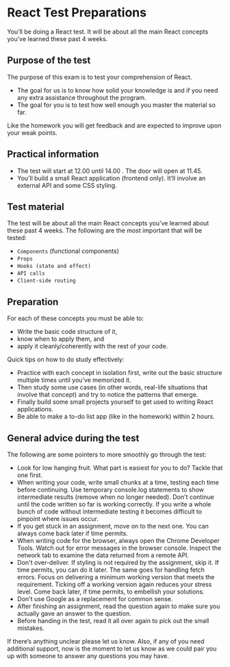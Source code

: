 # React Test Preparations

You’ll be doing a React test. It will be about all the main React concepts you’ve learned these past 4 weeks.

## Purpose of the test

The purpose of this exam is to test your comprehension of React.

- The goal for us is to know how solid your knowledge is and if you need any extra assistance throughout the program.
- The goal for you is to test how well enough you master the material so far.

Like the homework you will get feedback and are expected to improve upon your weak points.

## Practical information

- The test will start at 12.00 until 14.00 . The door will open at 11.45.
- You’ll build a small React application (frontend only). It’ll involve an external API and some CSS styling.

## Test material

The test will be about all the main React concepts you’ve learned about these past 4 weeks. The following are the most important that will be tested:

- `Components` (functional components)
- `Props`
- `Hooks (state and effect)`
- `API calls`
- `Client-side routing`

## Preparation

For each of these concepts you must be able to:

- Write the basic code structure of it,
- know when to apply them, and
- apply it cleanly/coherently with the rest of your code.

Quick tips on how to do study effectively:

- Practice with each concept in isolation first, write out the basic structure multiple times until you’ve memorized it.
- Then study some use cases (in other words, real-life situations that involve that concept) and try to notice the patterns that emerge.
- Finally build some small projects yourself to get used to writing React applications.
- Be able to make a to-do list app (like in the homework) within 2 hours.

## General advice during the test

The following are some pointers to more smoothly go through the test:

- Look for low hanging fruit. What part is easiest for you to do? Tackle that one first.
- When writing your code, write small chunks at a time, testing each time before continuing. Use temporary console.log statements to show intermediate results (remove when no longer needed). Don't continue until the code written so far is working correctly. If you write a whole bunch of code without intermediate testing it becomes difficult to pinpoint where issues occur.
- If you get stuck in an assignment, move on to the next one. You can always come back later if time permits.
- When writing code for the browser, always open the Chrome Developer Tools. Watch out for error messages in the browser console. Inspect the network tab to examine the data returned from a remote API.
- Don't over-deliver. If styling is not required by the assignment, skip it. If time permits, you can do it later. The same goes for handling fetch errors. Focus on delivering a minimum working version that meets the requirement. Ticking off a working version again reduces your stress level. Come back later, if time permits, to embellish your solutions.
- Don't use Google as a replacement for common sense.
- After finishing an assignment, read the question again to make sure you actually gave an answer to the question.
- Before handing in the test, read it all over again to pick out the small mistakes.

If there’s anything unclear please let us know. Also, if any of you need additional support, now is the moment to let us know as we could pair you up with someone to answer any questions you may have.
